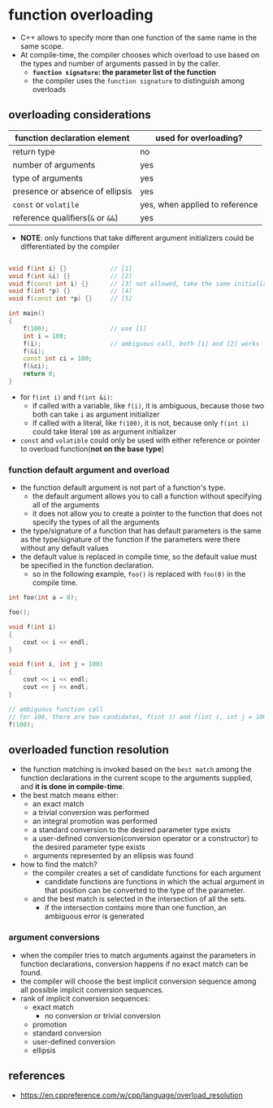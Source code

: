 # function overloading
* C++ allows to specify more than one function of the same name in the same scope.
* At compile-time, the compiler chooses which overload to use based on the types and number of arguments passed in by the caller.
    * **`function signature`: the parameter list of the function**
    * the compiler uses the `function signature` to distinguish among overloads

## overloading considerations
|function declaration element|used for overloading?|
|-|-|
|return type|no|
|number of arguments|yes|
|type of arguments|yes|
|presence or absence of ellipsis|yes|
|`const` or `volatile`|yes, when applied to reference|
|reference qualifiers(`&` or `&&`)|yes|

* **NOTE**: only functions that take different argument initializers could be differentiated by the compiler

```cpp

void f(int i) {}            // [1]
void f(int &i) {}           // [2]
void f(const int i) {}      // [3] not allowed, take the same initializer as [1]
void f(int *p) {}           // [4]
void f(const int *p) {}     // [5]

int main()
{
    f(100);                 // use [1]
    int i = 100;
    f(i);                   // ambiguous call, both [1] and [2] works
    f(&i);
    const int ci = 100;
    f(&ci);
    return 0;
}
```
* for `f(int i)` and `f(int &i)`:
    * if called with a variable, like `f(i)`, it is ambiguous, because those two both can take `i` as argument initializer
    * if called with a literal, like `f(100)`, it is not, because only `f(int i)` could take literal `100` as argument initializer
* `const` and `volatible` could only be used with either reference or pointer to overload function(**not on the base type**)

### function default argument and overload
* the function default argument is not part of a function's type.
    * the default argument allows you to call a function without specifying all of the arguments
    * it does not allow you to create a pointer to the function that does not specify the types of all the arguments
* the type/signature of a function that has default parameters is the same as the type/signature of the function if the parameters were there without any default values
* the default value is replaced in compile time, so the default value must be specified in the function declaration.
    * so in the following example, `foo()` is replaced with `foo(0)` in the compile time.
```cpp
int foo(int a = 0);

foo();
```

```cpp
void f(int i)
{
    cout << i << endl;
}

void f(int i, int j = 100)
{
    cout << i << endl;
    cout << j << endl;
}

// ambiguous function call
// for 100, there are two candidates, f(int i) and f(int i, int j = 100)
f(100);
```

## overloaded function resolution
* the function matching is invoked based on the `best match` among the function declarations in the current scope to the arguments supplied, and **it is done in compile-time**.
* the best match means either:
    * an exact match
    * a trivial conversion was performed
    * an integral promotion was performed
    * a standard conversion to the desired parameter type exists
    * a user-defined conversion(conversion operator or a constructor) to the desired parameter type exists
    * arguments represented by an ellipsis was found
* how to find the match?
    * the compiler creates a set of candidate functions for each argument
        * candidate functions are functions in which the actual argument in that position can be converted to the type of the parameter.
    * and the best match is selected in the intersection of all the sets.
        * if the intersection contains more than one function, an ambiguous error is generated

### argument conversions
* when the compiler tries to match arguments against the parameters in function declarations, conversion happens if no exact match can be found.
* the compiler will choose the best implicit conversion sequence among all possible implicit conversion sequences.
* rank of implicit conversion sequences:
    * exact match
        * no conversion or trivial conversion
    * promotion
    * standard conversion
    * user-defined conversion
    * ellipsis


## references
* https://en.cppreference.com/w/cpp/language/overload_resolution
